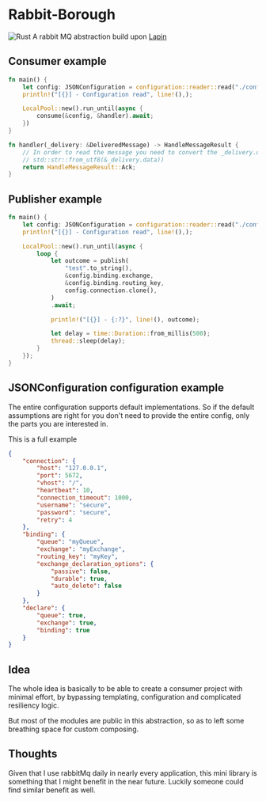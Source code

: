 # Rabbit-Borough
![Rust](https://github.com/elasticrash/rabbit-borough/workflows/Rust/badge.svg)
A rabbit MQ abstraction build upon [Lapin](https://crates.io/crates/lapin/1.0.2)

## Consumer example

```rust
fn main() {
    let config: JSONConfiguration = configuration::reader::read("./config.json").unwrap();
    println!("[{}] - Configuration read", line!(),);

    LocalPool::new().run_until(async {
        consume(&config, &handler).await;
    })
}

fn handler(_delivery: &DeliveredMessage) -> HandleMessageResult {
    // In order to read the message you need to convert the _delivery.data from a u8 vec to a utf8 string :
    // std::str::from_utf8(&_delivery.data))
    return HandleMessageResult::Ack;
}
```

## Publisher example

```rust
fn main() {
    let config: JSONConfiguration = configuration::reader::read("./config.json").unwrap();
    println!("[{}] - Configuration read", line!(),);

    LocalPool::new().run_until(async {
        loop {
            let outcome = publish(
                "test".to_string(),
                &config.binding.exchange,
                &config.binding.routing_key,
                config.connection.clone(),
            )
            .await;

            println!("[{}] - {:?}", line!(), outcome);

            let delay = time::Duration::from_millis(500);
            thread::sleep(delay);
        }
    });
}
```

## JSONConfiguration configuration example


The entire configuration supports default implementations. So if the default assumptions are right for you don't need to provide the entire config, only the parts you are interested in.

This is a full example 
```json
{
    "connection": {
        "host": "127.0.0.1",
        "port": 5672,
        "vhost": "/",
        "heartbeat": 10,
        "connection_timeout": 1000,
        "username": "secure",
        "password": "secure",
        "retry": 4
    },
    "binding": {
        "queue": "myQueue",
        "exchange": "myExchange",
        "routing_key": "myKey",
        "exchange_declaration_options": {
            "passive": false,
            "durable": true,
            "auto_delete": false
        }
    },
    "declare": {
        "queue": true,
        "exchange": true,
        "binding": true
    }
}
```




## Idea

The whole idea is basically to be able to create a consumer project with minimal effort, by bypassing templating, configuration and complicated resiliency logic. 

But most of the modules are public in this abstraction, so as to left some breathing space for custom composing. 

## Thoughts
Given that I use rabbitMq daily in nearly every application, this mini library is something that I might benefit in the near future. Luckily someone could find similar benefit as well.

